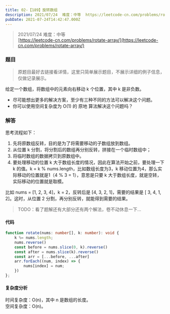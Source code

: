 ```yaml
---
title: 02-【189】旋转数组
description: 2021/07/24  难度：中等  https://leetcode-cn.com/problems/rotate-array/题目原题目最好去链接看详情，这里只简单展示题目，不展示详细的例子信息，仅做记录展示。给定一个数组，将数组中的元素向右移动 k 个位置，其中 k 是非负数。尽可能想出...
pubDate: 2021-07-24T14:42:47.000Z
---
```


> 2021/07/24  难度：中等  
> [https://leetcode-cn.com/problems/rotate-array/](https://leetcode-cn.com/problems/rotate-array/)


### 题目
> 原题目最好去链接看详情，这里只简单展示题目，不展示详细的例子信息，仅做记录展示。

给定一个数组，将数组中的元素向右移动 k 个位置，其中 k 是非负数。

- 尽可能想出更多的解决方案，至少有三种不同的方法可以解决这个问题。
- 你可以使用空间复杂度为 O(1) 的 原地 算法解决这个问题吗？


### 解答
思考流程如下：

1. 先将原数组反转，目的是为了将需要移动的子数组放到数组。
2. 从位置 k 分割，将分割后的数组再分别反转，拼接在一个临时数组中；
3. 将临时数组的数据拷贝到原数组中。
4. 要处理移动的位置 k 大于数组长度的情况，因此在算法开始之前，要处理一下 k 的值。k = k % nums.length，比如数组长度为3，k 移动位置为4，那么实际移动的位置就是1（4 % 3 = 1），意思是只要 k 大于数组长度，就是空转，实际移动的位置就是取模。

比如 nums = [1, 2, 3, 4]，k = 2，反转后是 [4, 3, 2, 1]，需要的结果是 [ 3, 4, 1, 2]。这时，从位置 2 分割，再分别反转，就能得到需要的结果。

> TODO：看了题解还有大部分还有两个解法，卷不动休息一下...


#### 

#### 代码
```typescript
function rotate(nums: number[], k: number): void {
    k %= nums.length;
    nums.reverse()
    const before = nums.slice(0, k).reverse()
    const after = nums.slice(k).reverse()
    const arr = [...before, ...after]
    arr.forEach((num, index) => {
        nums[index] = num;
    })
};
```


#### 复杂度分析
时间复杂度：O(n)，其中 n 是数组的长度。<br />空间复杂度：O(n)。

